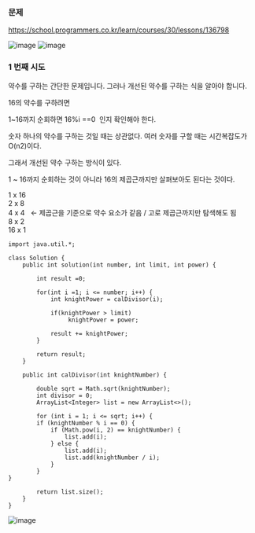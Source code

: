 ### **문제**         

https://school.programmers.co.kr/learn/courses/30/lessons/136798

![image](https://github.com/sunwon12/Today-I-Learn/assets/92251131/e076cd86-67ac-4800-b456-c028bd432d0a)
![image](https://github.com/sunwon12/Today-I-Learn/assets/92251131/3ee5d508-eaae-4c2c-b53b-cd58d05ce545)


### **1 번째 시도**   

약수를 구하는 간단한 문제입니다. 그러나 개선된 약수를 구하는 식을 알아야 합니다. 

16의 약수를 구하려면

1~16까지 순회하면 16%i ==0  인지 확인해야 한다.

숫자 하나의 약수를 구하는 것일 때는 상관없다. 여러 숫자를 구할 때는 시간복잡도가 O(n2)이다.

그래서 개선된 약수 구하는 방식이 있다. 

1 ~ 16까지 순회하는 것이 아니라 16의 제곱근까지만 살펴보아도 된다는 것이다.  
  

1 x 16  
2 x 8  
4 x 4   <- 제곱근을 기준으로 약수 요소가 같음 / 고로 제곱근까지만 탐색해도 됨  
8 x 2  
16 x 1

```
import java.util.*;

class Solution {
    public int solution(int number, int limit, int power) {
        
        int result =0;
        
        for(int i =1; i <= number; i++) {
            int knightPower = calDivisor(i);
            
            if(knightPower > limit)
                 knightPower = power;
         
            result += knightPower;
        }
        
        return result;
    }
    
    public int calDivisor(int knightNumber) {
        
        double sqrt = Math.sqrt(knightNumber);
        int divisor = 0;
        ArrayList<Integer> list = new ArrayList<>();
        
        for (int i = 1; i <= sqrt; i++) {
        if (knightNumber % i == 0) {
            if (Math.pow(i, 2) == knightNumber) {
                list.add(i);
            } else {
                list.add(i);
                list.add(knightNumber / i);
            }
        }
}
        
        return list.size();
    }
}
```

![image](https://github.com/sunwon12/Today-I-Learn/assets/92251131/5865c3c9-da49-4dd1-b583-ab5906f7f382)
